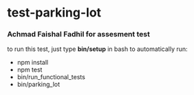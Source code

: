 # test-parking-lot
### Achmad Faishal Fadhil for assesment test

to run this test, just type **bin/setup** in bash to automatically run:
- npm install
- npm test
- bin/run_functional_tests
- bin/parking_lot


